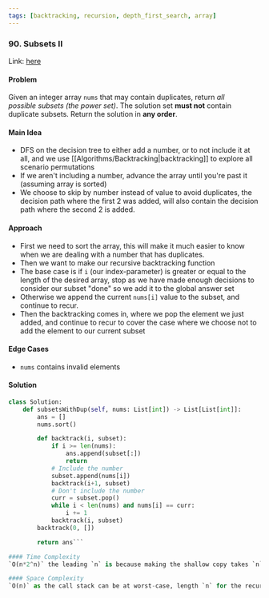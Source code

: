 ```yaml
---
tags: [backtracking, recursion, depth_first_search, array]
---
```

### 90. Subsets II

Link: [here]()

#### Problem
Given an integer array `nums` that may contain duplicates, return _all possible_ _subsets_ _(the power set)_.
The solution set **must not** contain duplicate subsets. Return the solution in **any order**.

#### Main Idea
- DFS on the decision tree to either add a number, or to not include it at all, and we use [[Algorithms/Backtracking|backtracking]] to explore all scenario permutations
- If we aren't including a number, advance the array until you're past it (assuming array is sorted)
- We choose to skip by number instead of value to avoid duplicates, the decision path where the first 2 was added, will also contain the decision path where the second 2 is added.

#### Approach
- First we need to sort the array, this will make it much easier to know when we are dealing with a number that has duplicates. 
- Then we want to make our recursive backtracking function
- The base case is if `i` (our index-parameter) is greater or equal to the length of the desired array, stop as we have made enough decisions to consider our subset "done" so we add it to the global answer set
- Otherwise we append the current `nums[i]` value to the subset, and continue to recur.
- Then the backtracking comes in, where we pop the element we just added, and continue to recur to cover the case where we choose not to add the element to our current subset
#### Edge Cases
- `nums` contains invalid elements
#### Solution
```python 
class Solution:
    def subsetsWithDup(self, nums: List[int]) -> List[List[int]]:
        ans = []
        nums.sort()

        def backtrack(i, subset):
            if i >= len(nums):
                ans.append(subset[:])
                return
            # Include the number
            subset.append(nums[i])
            backtrack(i+1, subset)
            # Don't include the number
            curr = subset.pop()
            while i < len(nums) and nums[i] == curr:
                i += 1
            backtrack(i, subset)
        backtrack(0, [])

        return ans```

#### Time Complexity
`O(n*2^n)` the leading `n` is because making the shallow copy takes `n` time and we do it for each subset. 

#### Space Complexity
`O(n)` as the call stack can be at worst-case, length `n` for the recursive calls


